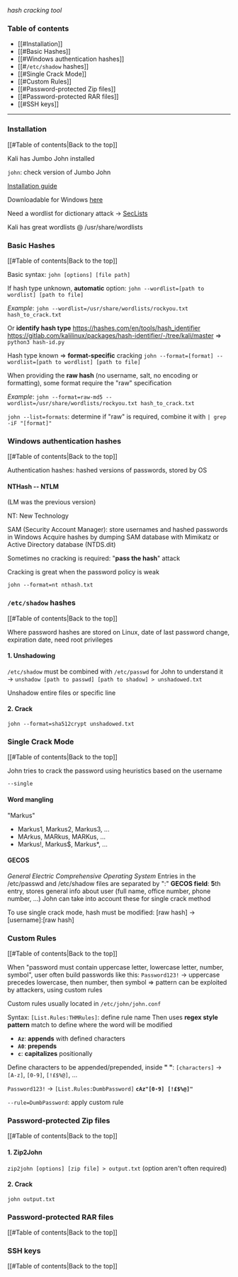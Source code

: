 *hash cracking tool*
### Table of contents
- [[#Installation]]
- [[#Basic Hashes]]
- [[#Windows authentication hashes]]
- [[#`/etc/shadow` hashes]]
- [[#Single Crack Mode]]
- [[#Custom Rules]]
- [[#Password-protected Zip files]]
- [[#Password-protected RAR files]]
- [[#SSH keys]]
___
### Installation
[[#Table of contents|Back to the top]]

Kali has Jumbo John installed

`john`: check version of Jumbo John

[Installation guide](https://github.com/openwall/john/blob/bleeding-jumbo/doc/INSTALL)

Downloadable for Windows [here](https://www.openwall.com/john/)

Need a wordlist for dictionary attack $\rightarrow$ [SecLists](https://github.com/danielmiessler/SecLists)

Kali has great wordlists @ /usr/share/wordlists

### Basic Hashes
[[#Table of contents|Back to the top]]

Basic syntax: `john [options] [file path]`

If hash type unknown, **automatic** option:
`john --wordlist=[path to wordlist] [path to file]`

*Example*:
`john --wordlist=/usr/share/wordlists/rockyou.txt hash_to_crack.txt`

Or **identify hash type**
https://hashes.com/en/tools/hash_identifier
https://gitlab.com/kalilinux/packages/hash-identifier/-/tree/kali/master $\Rightarrow$ `python3 hash-id.py`

Hash type known $\Rightarrow$ **format-specific** cracking
`john --format=[format] --wordlist=[path to wordlist] [path to file]`

When providing the **raw hash** (no username, salt, no encoding or formatting), some format require the "raw" specification

*Example*:
`john --format=raw-md5 --wordlist=/usr/share/wordlists/rockyou.txt hash_to_crack.txt`

`john --list=formats`: determine if "raw" is required, combine it with `| grep -iF "[format]"`

### Windows authentication hashes
[[#Table of contents|Back to the top]]

Authentication hashes: hashed versions of passwords, stored by OS
#### NTHash -- NTLM
(LM was the previous version)

NT: New Technology

SAM (Security Account Manager): store usernames and hashed passwords in Windows
Acquire hashes by dumping SAM database with Mimikatz or Active Directory database (NTDS.dit)

Sometimes no cracking is required: "**pass the hash**" attack

Cracking is great when the password policy is weak

`john --format=nt nthash.txt`

### `/etc/shadow` hashes
[[#Table of contents|Back to the top]]

Where password hashes are stored on Linux, date of last password change, expiration date, need root privileges
#### 1. Unshadowing
`/etc/shadow` must be combined with `/etc/passwd` for John to understand it
	$\rightarrow$ `unshadow [path to passwd] [path to shadow] > unshadowed.txt`

Unshadow entire files or specific line
#### 2. Crack
`john --format=sha512crypt unshadowed.txt`

### Single Crack Mode
[[#Table of contents|Back to the top]]

John tries to crack the password using heuristics based on the username

`--single`
#### Word mangling
"Markus"
- Markus1, Markus2, Markus3, ...
- MArkus, MARkus, MARKus, ...
- Markus!, Markus$, Markus*, ...
#### GECOS
*General Electric Comprehensive Operating System*
Entries in the /etc/passwd and /etc/shadow files are separated by ":"
**GECOS field**: **5**th entry, stores general info about user (full name, office number, phone number, ...)
John can take into account these for single crack method

To use single crack mode, hash must be modified:
\[raw hash] $\rightarrow$ \[username]:\[raw hash]

### Custom Rules
[[#Table of contents|Back to the top]]

When "password must contain uppercase letter, lowercase letter, number, symbol", user often build passwords like this: `Password123!`
	$\rightarrow$ uppercase precedes lowercase, then number, then symbol
	$\Rightarrow$ pattern can be exploited by attackers, using custom rules

Custom rules usually located in `/etc/john/john.conf`

Syntax: `[List.Rules:THMRules]`: define rule name
Then uses **regex style pattern** match to define where the word will be modified
- **`Az`**: **appends** with defined characters
- **`A0`**: **prepends**
- **`c`**: **capitalizes** positionally

Define characters to be appended/prepended, inside **" "**: `[characters]` $\rightarrow$ `[A-z]`, `[0-9]`, `[!£$%@]`, ...

`Password123!`
$\rightarrow$ `[List.Rules:DumbPassword]`
	**`cAz"[0-9] [!£$%@]"`**

`--rule=DumbPassword`: apply custom rule

### Password-protected Zip files
[[#Table of contents|Back to the top]]
#### 1. Zip2John
`zip2john [options] [zip file] > output.txt` (option aren't often required)
#### 2. Crack
`john output.txt`

### Password-protected RAR files
[[#Table of contents|Back to the top]]


### SSH keys
[[#Table of contents|Back to the top]]
